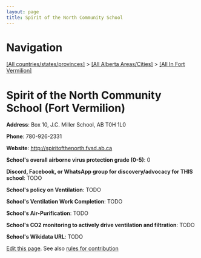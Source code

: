 ```yaml
---
layout: page
title: Spirit of the North Community School
---
```

# Navigation

[[All countries/states/provinces]](../../..) > [[All Alberta Areas/Cities]](../..) > [[All In Fort Vermilion]](..)

# Spirit of the North Community School (Fort Vermilion)

**Address**: Box 10, J.C. Miller School, AB T0H 1L0

**Phone**: 780-926-2331

**Website**: <http://spiritofthenorth.fvsd.ab.ca>

**School's overall airborne virus protection grade (0-5)**: 0

**Discord, Facebook, or WhatsApp group for discovery/advocacy for THIS school**: TODO

**School's policy on Ventilation**: TODO

**School's Ventilation Work Completion**: TODO

**School's Air-Purification**: TODO

**School's CO2 monitoring to actively drive ventilation and filtration**: TODO

**School's Wikidata URL**: TODO


[Edit this page](https://github.com/ventilate-schools/AB/edit/main/./Fort_Vermilion/Spirit_of_the_North_Community_School.md). See also [rules for contribution](../../../contribution-rules/)